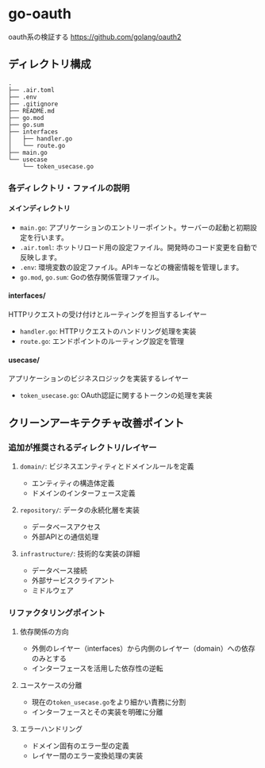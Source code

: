 # go-oauth
oauth系の検証する
https://github.com/golang/oauth2

## ディレクトリ構成

```
.
├── .air.toml
├── .env
├── .gitignore
├── README.md
├── go.mod
├── go.sum
├── interfaces
│   ├── handler.go
│   └── route.go
├── main.go
└── usecase
    └── token_usecase.go
```

### 各ディレクトリ・ファイルの説明

#### メインディレクトリ
- `main.go`: アプリケーションのエントリーポイント。サーバーの起動と初期設定を行います。
- `.air.toml`: ホットリロード用の設定ファイル。開発時のコード変更を自動で反映します。
- `.env`: 環境変数の設定ファイル。APIキーなどの機密情報を管理します。
- `go.mod`, `go.sum`: Goの依存関係管理ファイル。

#### interfaces/
HTTPリクエストの受け付けとルーティングを担当するレイヤー
- `handler.go`: HTTPリクエストのハンドリング処理を実装
- `route.go`: エンドポイントのルーティング設定を管理

#### usecase/
アプリケーションのビジネスロジックを実装するレイヤー
- `token_usecase.go`: OAuth認証に関するトークンの処理を実装

## クリーンアーキテクチャ改善ポイント

### 追加が推奨されるディレクトリ/レイヤー
1. `domain/`: ビジネスエンティティとドメインルールを定義
   - エンティティの構造体定義
   - ドメインのインターフェース定義

2. `repository/`: データの永続化層を実装
   - データベースアクセス
   - 外部APIとの通信処理

3. `infrastructure/`: 技術的な実装の詳細
   - データベース接続
   - 外部サービスクライアント
   - ミドルウェア

### リファクタリングポイント
1. 依存関係の方向
   - 外側のレイヤー（interfaces）から内側のレイヤー（domain）への依存のみとする
   - インターフェースを活用した依存性の逆転

2. ユースケースの分離
   - 現在の`token_usecase.go`をより細かい責務に分割
   - インターフェースとその実装を明確に分離

3. エラーハンドリング
   - ドメイン固有のエラー型の定義
   - レイヤー間のエラー変換処理の実装


